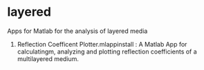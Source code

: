 # layered
Apps for Matlab for the analysis of layered media
1. Reflection Coefficent Plotter.mlappinstall : A Matlab App for calculatingm, analyzing and plotting reflection coefficients of a multilayered medium.
